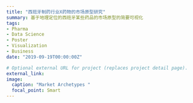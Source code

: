 ```yaml
---
title: "西班牙制药行业X药物的市场原型研究"
summary: 基于地理定位的西班牙某些药品的市场原型的简要可视化
tags:
- Pharma
- Data Science
- Poster
- Visualization
- Business
date: "2019-09-19T00:00:00Z"

# Optional external URL for project (replaces project detail page).
external_link:
image:
  caption: "Market Archetypes "
  focal_point: Smart
---
```

